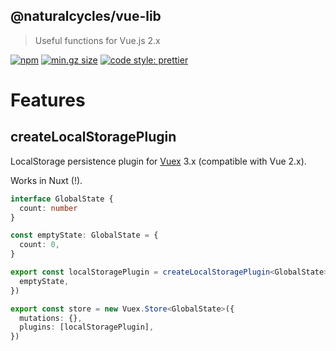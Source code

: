 ## @naturalcycles/vue-lib

> Useful functions for Vue.js 2.x

[![npm](https://img.shields.io/npm/v/@naturalcycles/vue-lib/latest.svg)](https://www.npmjs.com/package/@naturalcycles/vue-lib)
[![min.gz size](https://badgen.net/bundlephobia/minzip/@naturalcycles/vue-lib)](https://bundlephobia.com/result?p=@naturalcycles/vue-lib)
[![code style: prettier](https://img.shields.io/badge/code_style-prettier-ff69b4.svg?style=flat-square)](https://github.com/prettier/prettier)

# Features

## createLocalStoragePlugin

LocalStorage persistence plugin for [Vuex](https://github.com/vuejs/vuex) 3.x (compatible with Vue
2.x).

Works in Nuxt (!).

```ts
interface GlobalState {
  count: number
}

const emptyState: GlobalState = {
  count: 0,
}

export const localStoragePlugin = createLocalStoragePlugin<GlobalState>({
  emptyState,
})

export const store = new Vuex.Store<GlobalState>({
  mutations: {},
  plugins: [localStoragePlugin],
})
```
